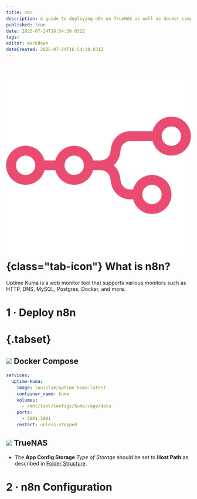 ```yaml
---
title: n8n
description: A guide to deploying n8n on TrueNAS as well as docker compose
published: true
date: 2025-07-24T16:54:38.031Z
tags: 
editor: markdown
dateCreated: 2025-07-24T16:54:38.031Z
---
```


# ![](/n8n.png){class="tab-icon"} What is n8n?

Uptime Kuma is a web monitor tool that supports various monitors such as HTTP, DNS, MySQL, Postgres, Docker, and more.

# 1 · Deploy n8n
# {.tabset}
## <img src="/docker.png" class="tab-icon"> Docker Compose

```yaml
services:
  uptime-kuma:
    image: louislam/uptime-kuma:latest
    container_name: kuma
    volumes:
      - /mnt/tank/configs/kuma:/app/data
    ports:
      - 3001:3001
    restart: unless-stopped
```

## <img src="/truenas.png" class="tab-icon"> TrueNAS

- The **App Config Storage** *Type of Storage* should be set to **Host Path** as described in [Folder Structure](/Folder-Structure).

# 2 · n8n Configuration


